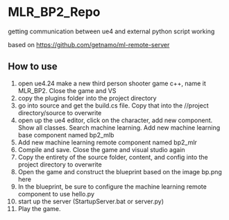# MLR_BP2_Repo
getting communication between ue4 and external python script working

based on https://github.com/getnamo/ml-remote-server

## How to use

1) open ue4.24 make a new third person shooter game c++, name it MLR_BP2. Close the game and VS
2) copy the plugins folder into the project directory
3) go into source and get the build.cs file. Copy that into the //project directory/source to overwrite
4) open up the ue4 editor, click on the character, add new component. Show all classes. Search machine learning. Add new machine learning base component named bp2_mlb
5) Add new machine learning remote component named bp2_mlr
6) Compile and save. Close the game and visual studio again
7) Copy the entirety of the source folder, content, and config into the project directory to overwrite
8) Open the game and construct the blueprint based on the image bp.png here
9) In the blueprint, be sure to configure the machine learning remote component to use hello.py
10) start up the server (StartupServer.bat or server.py)
11) Play the game.
